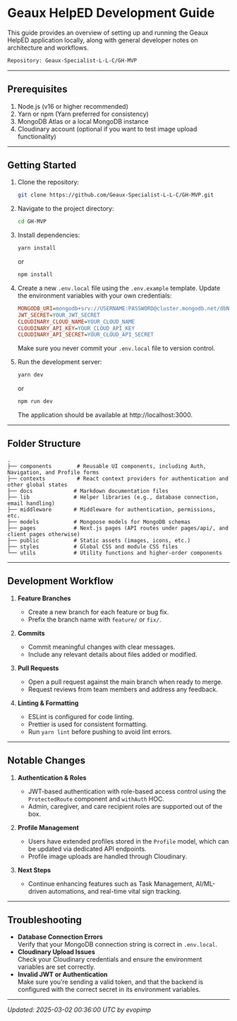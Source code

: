 # Geaux HelpED Development Guide

This guide provides an overview of setting up and running the Geaux HelpED application locally, along with general developer notes on architecture and workflows.

```bash
Repository: Geaux-Specialist-L-L-C/GH-MVP
```

---

## Prerequisites

1. Node.js (v16 or higher recommended)
2. Yarn or npm (Yarn preferred for consistency)
3. MongoDB Atlas or a local MongoDB instance
4. Cloudinary account (optional if you want to test image upload functionality)

---

## Getting Started

1. Clone the repository:

   ```bash
   git clone https://github.com/Geaux-Specialist-L-L-C/GH-MVP.git
   ```

2. Navigate to the project directory:

   ```bash
   cd GH-MVP
   ```

3. Install dependencies:

   ```bash
   yarn install
   ```
   or
   ```bash
   npm install
   ```

4. Create a new `.env.local` file using the `.env.example` template. Update the environment variables with your own credentials:

   ```ini
   MONGODB_URI=mongodb+srv://USERNAME:PASSWORD@cluster.mongodb.net/dbName
   JWT_SECRET=YOUR_JWT_SECRET
   CLOUDINARY_CLOUD_NAME=YOUR_CLOUD_NAME
   CLOUDINARY_API_KEY=YOUR_CLOUD_API_KEY
   CLOUDINARY_API_SECRET=YOUR_CLOUD_API_SECRET
   ```
   
   Make sure you never commit your `.env.local` file to version control.

5. Run the development server:

   ```bash
   yarn dev
   ```
   or
   ```bash
   npm run dev
   ```

   The application should be available at http://localhost:3000.

---

## Folder Structure

```plaintext
.
├── components        # Reusable UI components, including Auth, Navigation, and Profile forms
├── contexts          # React context providers for authentication and other global states
├── docs             # Markdown documentation files
├── lib              # Helper libraries (e.g., database connection, email handling)
├── middleware       # Middleware for authentication, permissions, etc.
├── models           # Mongoose models for MongoDB schemas
├── pages            # Next.js pages (API routes under pages/api/, and client pages otherwise)
├── public           # Static assets (images, icons, etc.)
├── styles           # Global CSS and module CSS files
└── utils            # Utility functions and higher-order components
```

---

## Development Workflow

1. **Feature Branches**  
   - Create a new branch for each feature or bug fix.
   - Prefix the branch name with `feature/` or `fix/`.

2. **Commits**  
   - Commit meaningful changes with clear messages.
   - Include any relevant details about files added or modified.

3. **Pull Requests**  
   - Open a pull request against the main branch when ready to merge.
   - Request reviews from team members and address any feedback.

4. **Linting & Formatting**  
   - ESLint is configured for code linting.
   - Prettier is used for consistent formatting.
   - Run `yarn lint` before pushing to avoid lint errors.

---

## Notable Changes

1. **Authentication & Roles**  
   - JWT-based authentication with role-based access control using the `ProtectedRoute` component and `withAuth` HOC.
   - Admin, caregiver, and care recipient roles are supported out of the box.

2. **Profile Management**  
   - Users have extended profiles stored in the `Profile` model, which can be updated via dedicated API endpoints.
   - Profile image uploads are handled through Cloudinary.

3. **Next Steps**  
   - Continue enhancing features such as Task Management, AI/ML-driven automations, and real-time vital sign tracking.

---

## Troubleshooting

- **Database Connection Errors**  
  Verify that your MongoDB connection string is correct in `.env.local`.
- **Cloudinary Upload Issues**  
  Check your Cloudinary credentials and ensure the environment variables are set correctly.
- **Invalid JWT or Authentication**  
  Make sure you’re sending a valid token, and that the backend is configured with the correct secret in its environment variables.

---

_Updated: 2025-03-02 00:36:00 UTC by evopimp_